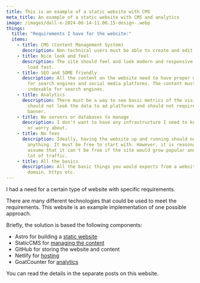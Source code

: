 ```yaml
---
title: This is an example of a static website with CMS
meta_title: An example of a static website with CMS and analytics
image: /images/dall·e-2024-06-14-11.06.15-design-.webp
things:
  title: "Requirements I have for the website:"
  items:
    - title: CMS (Content Management System)
      description: Non-technical users must be able to create and edit content.
    - title: Nice look and feel
      description: The site should feel and look modern and responsive. The pages must
        load fast.
    - title: SEO and SOME friendly
      description: All the content on the website need to have proper meta information
        for search engines and social media platforms. The content must be
        indexable for search engines.
    - title: Analytics
      description: There must be a way to see basic metrics of the visit counts. It
        should not leak the data to ad platforms and should not require a cookie
        banner.
    - title: No servers or databases to manage
      description: I don't want to have any infrastructure I need to keep up to date
        or worry about.
    - title: No fees
      description: Ideally, having the website up and running should not cost
        anything. It must be free to start with. However, it is reasonable to
        assume that it can't be free if the site would grow popular and have a
        lot of traffic.
    - title: All the basics
      description: All the basic things you would expects from a website, like custom
        domain, https etc.
---
```

I had a need for a certain type of website with specific requirements.

There are many different technologies that could be used to meet the requirements. This website is an example implementation of one possible approach.

Briefly, the solution is based the following components:

- Astro for building a [static website](/2024-06-14-static-vs-dynamic/)
- StaticCMS for [managing the content](/2024-06-14-cms/)
- GitHub for storing the website and content
- Netlify for [hosting](/2024-06-14-serving-the-content/)
- GoatCounter for [analytics](/2024-06-14-analytics/)


You can read the details in the separate posts on this website.
